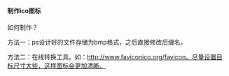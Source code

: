 #### 制作ico图标

如何制作？

方法一：ps设计好的文件存储为bmp格式，之后直接修改后缀名。

方法二：在线转换工具。如：http://www.faviconico.org/favicon。尽量设置目标尺寸大些，这样图标会更加清晰。